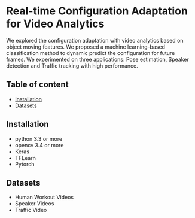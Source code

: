 
# Real-time Configuration Adaptation for Video Analytics
We explored the configuration adaptation with video analytics based on object moving features.
We proposed a machine learning-based classification method to dynamic predict the configuration for future frames.
We experimented on three applications: Pose estimation, Speaker detection and Traffic tracking with high performance.


## Table of content

- [Installation](#installation)
- [Datasets](#datasets)

## Installation  

- python 3.3 or more
- opencv 3.4 or more  
- Keras
- TFLearn
- Pytorch


## Datasets

- Human Workout Videos
- Speaker Videos
- Traffic Video






